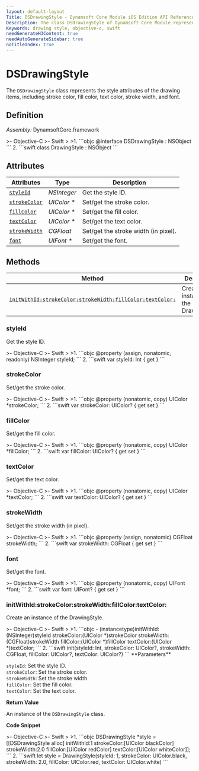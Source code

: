 ```yaml
---
layout: default-layout
Title: DSDrawingStyle - Dynamsoft Core Module iOS Edition API Reference
Description: The class DSDrawingStyle of Dynamsoft Core Module represents the style attributes of the drawing items, including stroke color, fill color, text color, stroke width, and font.
Keywords: drawing style, objective-c, swift
needGenerateH3Content: true
needAutoGenerateSidebar: true
noTitleIndex: true
---
```


# DSDrawingStyle

The `DSDrawingStyle` class represents the style attributes of the drawing items, including stroke color, fill color, text color, stroke width, and font.

## Definition

*Assembly:* DynamsoftCore.framework

<div class="sample-code-prefix"></div>
>- Objective-C
>- Swift
>
>1. 
```objc
@interface DSDrawingStyle : NSObject
```
2. 
```swift
class DrawingStyle : NSObject
```

## Attributes

| Attributes | Type | Description |
| ---------- | ---- | ----------- |
| [`styleId`](#styleid) | *NSInteger* |Get the style ID. |
| [`strokeColor`](#strokecolor) | *UIColor \** | Set/get the stroke color. |
| [`fillColor`](#fillcolor) | *UIColor \** | Set/get the fill color. |
| [`textColor`](#textcolor) | *UIColor \** | Set/get the text color. |
| [`strokeWidth`](#strokewidth) | *CGFloat* | Set/get the stroke width (in pixel). |
| [`font`](#font) | *UIFont \** | Set/get the font. |

## Methods

| Method | Description |
|------- |-------------|
| [`initWithId:strokeColor:strokeWidth:fillColor:textColor:`](#initwithidstrokecolorstrokewidthfillcolortextcolor) | Create an instance of the DrawingStyle. |

### styleId

Get the style ID.

<div class="sample-code-prefix"></div>
>- Objective-C
>- Swift
>
>1. 
```objc
@property (assign, nonatomic, readonly) NSInteger styleId;
```
2. 
```swift
var styleId: Int { get }
```

### strokeColor

Set/get the stroke color.

<div class="sample-code-prefix"></div>
>- Objective-C
>- Swift
>
>1. 
```objc
@property (nonatomic, copy) UIColor *strokeColor;
```
2. 
```swift
var strokeColor: UIColor? { get set }
```

### fillColor

Set/get the fill color.

<div class="sample-code-prefix"></div>
>- Objective-C
>- Swift
>
>1. 
```objc
@property (nonatomic, copy) UIColor *fillColor;
```
2. 
```swift
var fillColor: UIColor? { get set }
```

### textColor

Set/get the text color.

<div class="sample-code-prefix"></div>
>- Objective-C
>- Swift
>
>1. 
```objc
@property (nonatomic, copy) UIColor *textColor;
```
2. 
```swift
var textColor: UIColor? { get set }
```

### strokeWidth

Set/get the stroke width (in pixel).

<div class="sample-code-prefix"></div>
>- Objective-C
>- Swift
>
>1. 
```objc
@property (assign, nonatomic) CGFloat strokeWidth;
```
2. 
```swift
var strokeWidth: CGFloat { get set }
```

### font

Set/get the font.

<div class="sample-code-prefix"></div>
>- Objective-C
>- Swift
>
>1. 
```objc
@property (nonatomic, copy) UIFont *font;
```
2. 
```swift
var font: UIFont? { get set }
```

### initWithId:strokeColor:strokeWidth:fillColor:textColor:

Create an instance of the DrawingStyle.

<div class="sample-code-prefix"></div>
>- Objective-C
>- Swift
>
>1. 
```objc
- (instancetype)initWithId:(NSInteger)styleId strokeColor:(UIColor *)strokeColor strokeWidth:(CGFloat)strokeWidth fillColor:(UIColor *)fillColor textColor:(UIColor *)textColor;
```
2. 
```swift
init(styleId: Int, strokeColor: UIColor?, strokeWidth: CGFloat, fillColor: UIColor?, textColor: UIColor?)
```
**Parameters**

`styleId`: Set the style ID.  
`strokeColor`: Set the stroke color.  
`strokeWidth`: Set the stroke width.  
`fillColor`: Set the fill color.  
`textColor`: Set the text color.  

**Return Value**

An instance of the `DSDrawingStyle` class.

**Code Snippet**

<div class="sample-code-prefix"></div>
>- Objective-C
>- Swift
>
>1. 
```objc
DSDrawingStyle *style = [[DSDrawingStyle alloc] initWithId:1 strokeColor:[UIColor blackColor] strokeWidth:2.0 fillColor:[UIColor redColor] textColor:[UIColor whiteColor]];
```
2. 
```swift
let style = DrawingStyle(styleId: 1, strokeColor: UIColor.black, strokeWidth: 2.0, fillColor: UIColor.red, textColor: UIColor.white)
```

